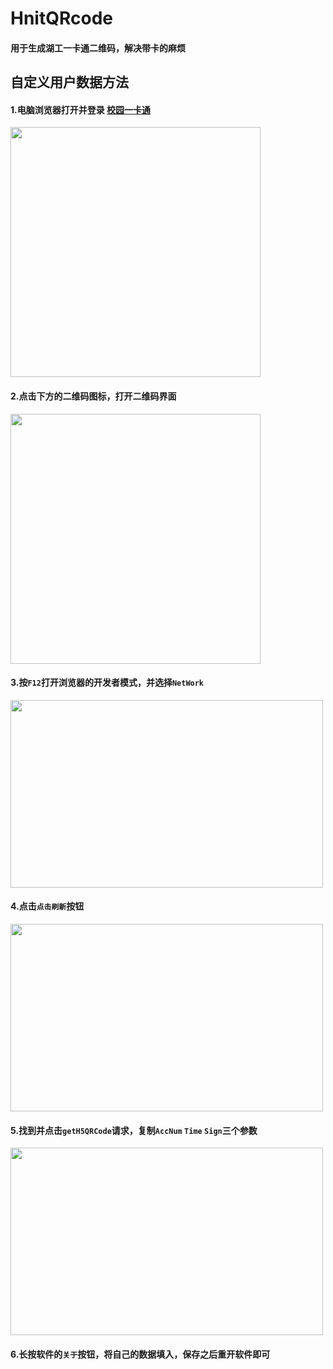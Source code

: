 # HnitQRcode
  #### 用于生成湖工一卡通二维码，解决带卡的麻烦

## 自定义用户数据方法


#### 1.电脑浏览器打开并登录 [校园一卡通](http://59.51.114.201:8080/easytong_webapp/index.html#/)

<img src="https://user-images.githubusercontent.com/53105011/141115304-e2c448ff-a29c-4ab8-adb1-aac0f132e5ad.png" width="400" height="400"/><br/>


#### 2.点击下方的二维码图标，打开二维码界面

<img src="https://user-images.githubusercontent.com/53105011/141115495-a238ba0d-c695-446a-b15b-8d90d9d8fcc5.png" width="400" height="400"/><br/>


#### 3.按`F12`打开浏览器的开发者模式，并选择`NetWork`

<img src="https://user-images.githubusercontent.com/53105011/141118004-8abf389e-90cc-4969-9503-a65a07fa7c7e.png" width="500" height="300"/><br/>


#### 4.点击`点击刷新`按钮

<img src="https://user-images.githubusercontent.com/53105011/141118314-eeed1136-ecb9-49df-a705-df74b703a75d.png" width="500" height="300"/><br/>


#### 5.找到并点击`getH5QRCode`请求，复制`AccNum` `Time` `Sign`三个参数

<img src="https://user-images.githubusercontent.com/53105011/141118701-ff066638-bf90-462b-9c35-e4d5f3a1d4be.png" width="500" height="300"/><br/>

#### 6.长按软件的`关于`按钮，将自己的数据填入，保存之后重开软件即可

